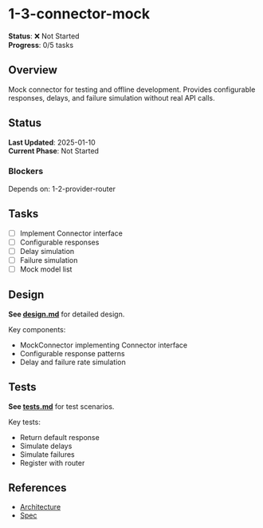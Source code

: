 # 1-3-connector-mock

**Status**: ❌ Not Started  
**Progress**: 0/5 tasks

## Overview

Mock connector for testing and offline development. Provides configurable responses, delays, and failure simulation without real API calls.

## Status

**Last Updated**: 2025-01-10  
**Current Phase**: Not Started

### Blockers
Depends on: 1-2-provider-router

## Tasks

- [ ] Implement Connector interface
- [ ] Configurable responses
- [ ] Delay simulation
- [ ] Failure simulation
- [ ] Mock model list

## Design

**See [design.md](./design.md)** for detailed design.

Key components:
- MockConnector implementing Connector interface
- Configurable response patterns
- Delay and failure rate simulation

## Tests

**See [tests.md](./tests.md)** for test scenarios.

Key tests:
- Return default response
- Simulate delays
- Simulate failures
- Register with router

## References

- [Architecture](../../architecture.md)
- [Spec](../../../../../products/anygpt/specs/README.md#provider-connectors)
